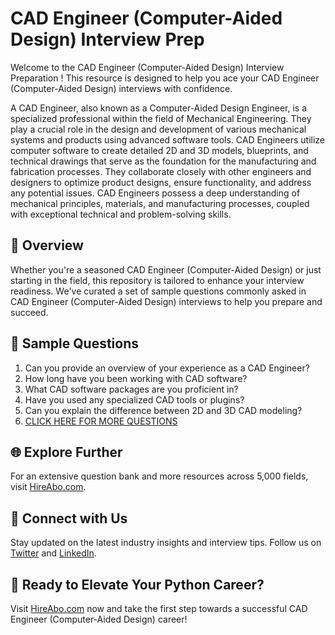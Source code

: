 # CAD Engineer (Computer-Aided Design) Interview Prep

Welcome to the CAD Engineer (Computer-Aided Design) Interview Preparation ! This resource is designed to help you ace your CAD Engineer (Computer-Aided Design) interviews with confidence.

A CAD Engineer, also known as a Computer-Aided Design Engineer, is a specialized professional within the field of Mechanical Engineering. They play a crucial role in the design and development of various mechanical systems and products using advanced software tools. CAD Engineers utilize computer software to create detailed 2D and 3D models, blueprints, and technical drawings that serve as the foundation for the manufacturing and fabrication processes. They collaborate closely with other engineers and designers to optimize product designs, ensure functionality, and address any potential issues. CAD Engineers possess a deep understanding of mechanical principles, materials, and manufacturing processes, coupled with exceptional technical and problem-solving skills.

## 🚀 Overview

Whether you're a seasoned CAD Engineer (Computer-Aided Design) or just starting in the field, this repository is tailored to enhance your interview readiness. We've curated a set of sample questions commonly asked in CAD Engineer (Computer-Aided Design) interviews to help you prepare and succeed.

## 📝 Sample Questions

1. Can you provide an overview of your experience as a CAD Engineer?
2. How long have you been working with CAD software?
3. What CAD software packages are you proficient in?
4. Have you used any specialized CAD tools or plugins?
5. Can you explain the difference between 2D and 3D CAD modeling?
6. [CLICK HERE FOR MORE QUESTIONS](https://hireabo.com/job/3_1_12/CAD%20Engineer%20ComputerAided%20Design)

## 🌐 Explore Further

For an extensive question bank and more resources across 5,000 fields, visit [HireAbo.com](https://www.hireabo.com).

## 📱 Connect with Us

Stay updated on the latest industry insights and interview tips. Follow us on [Twitter](https://twitter.com/hireabo) and [LinkedIn](https://www.linkedin.com/in/hire-abo-3609972a8/).

## 🚀 Ready to Elevate Your Python Career?

Visit [HireAbo.com](https://www.hireabo.com) now and take the first step towards a successful CAD Engineer (Computer-Aided Design) career!